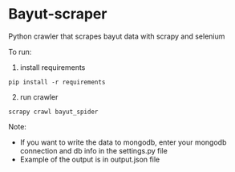 # Bayut-scraper
Python crawler that scrapes bayut data with scrapy and selenium

To run:
1) install requirements
```
pip install -r requirements
```
2) run crawler
```
scrapy crawl bayut_spider
```
Note: 
- If you want to write the data to mongodb, enter your mongodb connection and db info in the settings.py file
- Example of the output is in output.json file
